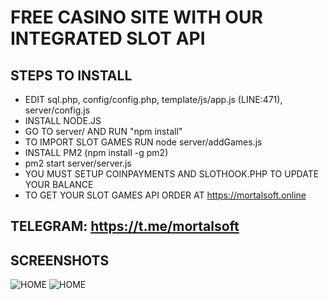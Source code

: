 # FREE CASINO SITE WITH OUR INTEGRATED SLOT API
## STEPS TO INSTALL

- EDIT sql.php, config/config.php, template/js/app.js (LINE:471), server/config.js
- INSTALL NODE.JS
- GO TO server/ AND RUN "npm install"
- TO IMPORT SLOT GAMES RUN node server/addGames.js
- INSTALL PM2 (npm install -g pm2)
- pm2 start server/server.js
- YOU MUST SETUP COINPAYMENTS AND SLOTHOOK.PHP TO UPDATE YOUR BALANCE
- TO GET YOUR SLOT GAMES API ORDER AT https://mortalsoft.online
## TELEGRAM: https://t.me/mortalsoft
## SCREENSHOTS 

![HOME](https://i.imgur.com/VeJ5IXr.png "HOME")
![HOME](https://i.imgur.com/5PvRN85.png "HOME")






